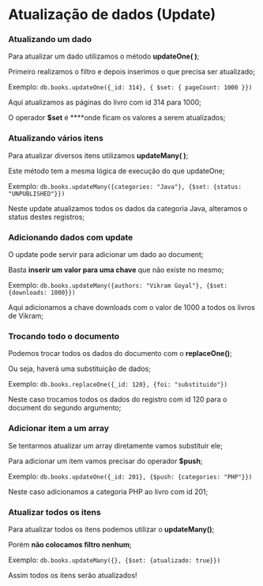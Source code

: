 # Atualização de dados (Update)

### Atualizando um dado

Para atualizar um dado utilizamos o método **updateOne( )**;

Primeiro realizamos o filtro e depois inserimos o que precisa ser atualizado;

Exemplo: `db.books.updateOne({_id: 314}, { $set: { pageCount: 1000 }})`

Aqui atualizamos as páginas do livro com id 314 para 1000;

O operador **$set** é ****onde ficam os valores a serem atualizados;

### Atualizando vários itens

Para atualizar diversos itens utilizamos **updateMany( )**;

Este método tem a mesma lógica de execução do que updateOne;

Exemplo: `db.books.updateMany({categories: "Java"}, {$set: {status: "UNPUBLISHED"}})`

Neste update atualizamos todos os dados da categoria Java, alteramos o status destes registros;

### Adicionando dados com update

O update pode servir para adicionar um dado ao document;

Basta **inserir um valor para uma chave** que não existe no mesmo;

Exemplo: `db.books.updateMany({authors: "Vikram Goyal"}, {$set: {downloads: 1000}})`

Aqui adicionamos a chave downloads com o valor de 1000 a todos os livros de Vikram;

### Trocando todo o documento

Podemos trocar todos os dados do documento com o **replaceOne()**;

Ou seja, haverá uma substituição de dados;

Exemplo: `db.books.replaceOne({_id: 120}, {foi: "substituido"})`

Neste caso trocamos todos os dados do registro com id 120 para o document do segundo argumento;

### Adicionar item a um array

Se tentarmos atualizar um array diretamente vamos substituir ele;

Para adicionar um item vamos precisar do operador **$push**;

Exemplo: `db.books.updateOne({_id: 201}, {$push: {categories: "PHP"}})`

Neste caso adicionamos a categoria PHP ao livro com id 201;

### Atualizar todos os itens

Para atualizar todos os itens podemos utilizar o **updateMany()**;

Porém **não colocamos filtro nenhum**;

Exemplo: `db.books.updateMany({}, {$set: {atualizado: true}})`

Assim todos os itens serão atualizados!
